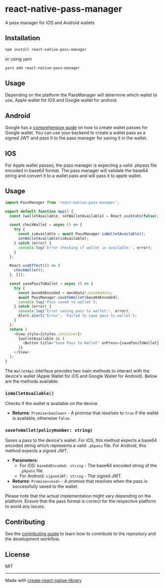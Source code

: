# react-native-pass-manager

A pass manager for IOS and Android wallets

## Installation

```sh
npm install react-native-pass-manager
```

or using yarn

```sh
yarn add react-native-pass-manager
```

## Usage

Depending on the platform the PassManager will determine which wallet to use, Apple wallet for IOS and Google wallet for android.

## Android

Google has a [comprehensive guide](https://codelabs.developers.google.com/add-to-wallet-web#6) on how to create wallet passes for Google wallet. You can use your backend to create a wallet pass as a signed JWT and pass it to the pass manager for saving it in the wallet.

## IOS

For Apple wallet passes, the pass manager is expecting a valid .pkpass file encoded in base64 format. The pass manager will validate the base64 string and convert it to a wallet pass and will pass it to apple wallet.

## Usage

```js
import PassManager from 'react-native-pass-manager';

export default function App() {
  const [walletAvailable, setWalletAvailable] = React.useState(false);

  const checkWallet = async () => {
    try {
      const isAvailable = await PassManager.isWalletAvailable();
      setWalletAvailable(isAvailable);
    } catch (error) {
      console.log('Error checking if wallet is available:', error);
    }
  };

  React.useEffect(() => {
    checkWallet();
  }, []);

  const savePassToWallet = async () => {
    try {
      const base64Encoded = mockData!.base64data;
      await PassManager.saveToWallet(base64Encoded);
      console.log('Pass saved to wallet');
    } catch (error) {
      console.log('Error saving pass to wallet:', error);
      Alert.alert('Error', 'Failed to save pass to wallet');
    }
  };
  return (
    <View style={styles.container}>
      {walletAvailable && (
        <Button title="Save Pass to Wallet" onPress={savePassToWallet} />
      )}
    </View>
  );
}
```

The `WalletApi` interface provides two main methods to interact with the device's wallet (Apple Wallet for iOS and Google Wallet for Android). Below are the methods available:

### `isWalletAvailable()`

Checks if the wallet is available on the device.

- **Returns**: `Promise<boolean>` - A promise that resolves to `true` if the wallet is available, otherwise `false`.

### `saveToWallet(policyNumber: string)`

Saves a pass to the device's wallet. For iOS, this method expects a base64 encoded string which represents a valid `.pkpass` file. For Android, this method expects a signed JWT.

- **Parameters**:
  - For iOS: `base64Encoded: string` - The base64 encoded string of the `.pkpass` file.
  - For Android: `signedJWT: string` - The signed JWT.
- **Returns**: `Promise<void>` - A promise that resolves when the pass is successfully saved to the wallet.

Please note that the actual implementation might vary depending on the platform. Ensure that the pass format is correct for the respective platform to avoid any issues.

## Contributing

See the [contributing guide](CONTRIBUTING.md) to learn how to contribute to the repository and the development workflow.

## License

MIT

---

Made with [create-react-native-library](https://github.com/callstack/react-native-builder-bob)
